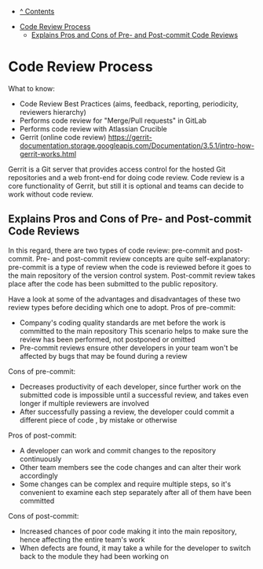 * [^ Contents](../README.md)

<!-- TOC -->
* [Code Review Process](#code-review-process)
  * [Explains Pros and Cons of Pre- and Post-commit Code Reviews](#explains-pros-and-cons-of-pre--and-post-commit-code-reviews)
<!-- TOC -->

# Code Review Process

What to know:

* Code Review Best Practices (aims, feedback, reporting, periodicity, reviewers hierarchy)
* Performs code review for "Merge/Pull requests" in GitLab
* Performs code review with Atlassian Crucible
* Gerrit  (online code
  review) https://gerrit-documentation.storage.googleapis.com/Documentation/3.5.1/intro-how-gerrit-works.html

Gerrit is a Git server that provides access control for the hosted Git repositories and a web front-end for doing code
review. Code review is a core functionality of Gerrit, but still it is optional and teams can decide to work without
code review.

## Explains Pros and Cons of Pre- and Post-commit Code Reviews

In this regard, there are two types of code review: pre-commit and post-commit. Pre- and post-commit review concepts are
quite self-explanatory: pre-commit is a type of review when the code is reviewed before it goes to the main repository
of the version control system. Post-commit review takes place after the code has been submitted to the public
repository.

Have a look at some of the advantages and disadvantages of these two review types before deciding which one to adopt.
Pros of pre-commit:

- Company's coding quality standards are met before the work is committed to the main repository
  This scenario helps to make sure the review has been performed, not postponed or omitted
- Pre-commit reviews ensure other developers in your team won't be affected by bugs that may be found during a review

Cons of pre-commit:

- Decreases productivity of each developer, since further work on the submitted code is impossible until a successful
  review, and takes even longer if multiple reviewers are involved
- After successfully passing a review, the developer could commit a different piece of code , by mistake or otherwise

Pros of post-commit:

- A developer can work and commit changes to the repository continuously
- Other team members see the code changes and can alter their work accordingly
- Some changes can be complex and require multiple steps, so it's convenient to examine each step separately after all
  of them have been committed

Cons of post-commit:

- Increased chances of poor code making it into the main repository, hence affecting the entire team's work
- When defects are found, it may take a while for the developer to switch back to the module they had been working on
